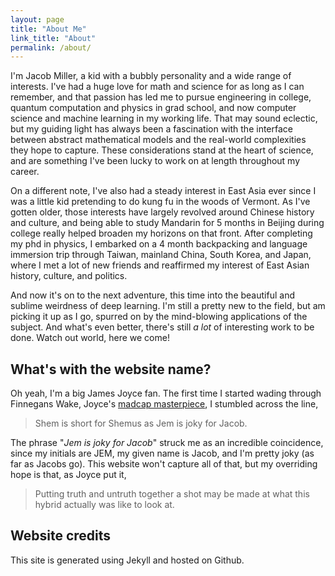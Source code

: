 ```yaml
---
layout: page
title: "About Me"
link_title: "About"
permalink: /about/
---
```


I'm Jacob Miller, a kid with a bubbly personality and a wide range of interests. I've had a huge love for math and science for as long as I can remember, and that passion has led me to pursue engineering in college, quantum computation and physics in grad school, and now computer science and machine learning in my working life. That may sound eclectic, but my guiding light has always been a fascination with the interface between abstract mathematical models and the real-world complexities they hope to capture. These considerations stand at the heart of science, and are something I've been lucky to work on at length throughout my career.

On a different note, I've also had a steady interest in East Asia ever since I was a little kid pretending to do kung fu in the woods of Vermont. As I've gotten older, those interests have largely revolved around Chinese history and culture, and being able to study Mandarin for 5 months in Beijing during college really helped broaden my horizons on that front. After completing my phd in physics, I embarked on a 4 month backpacking and language immersion trip through Taiwan, mainland China, South Korea, and Japan, where I met a lot of new friends and reaffirmed my interest of East Asian history, culture, and politics.

And now it's on to the next adventure, this time into the beautiful and sublime weirdness of deep learning. I'm still a pretty new to the field, but am picking it up as I go, spurred on by the mind-blowing applications of the subject. And what's even better, there's still _a lot_ of interesting work to be done. Watch out world, here we come!

## What's with the website name?

Oh yeah, I'm a big James Joyce fan. The first time I started wading through Finnegans Wake, Joyce's [madcap masterpiece](http://www.trentu.ca/faculty/jjoyce/fw-3.htm), I stumbled across the line,

> Shem is short for Shemus as Jem is joky for Jacob.

The phrase "_Jem is joky for Jacob_" struck me as an incredible coincidence, since my initials are JEM, my given name is Jacob, and I'm pretty joky (as far as Jacobs go). This website won't capture all of that, but my overriding hope is that, as Joyce put it,

> Putting truth and untruth together a shot may be made at what this hybrid actually was like to look at. 

## Website credits

This site is generated using Jekyll and hosted on Github.
